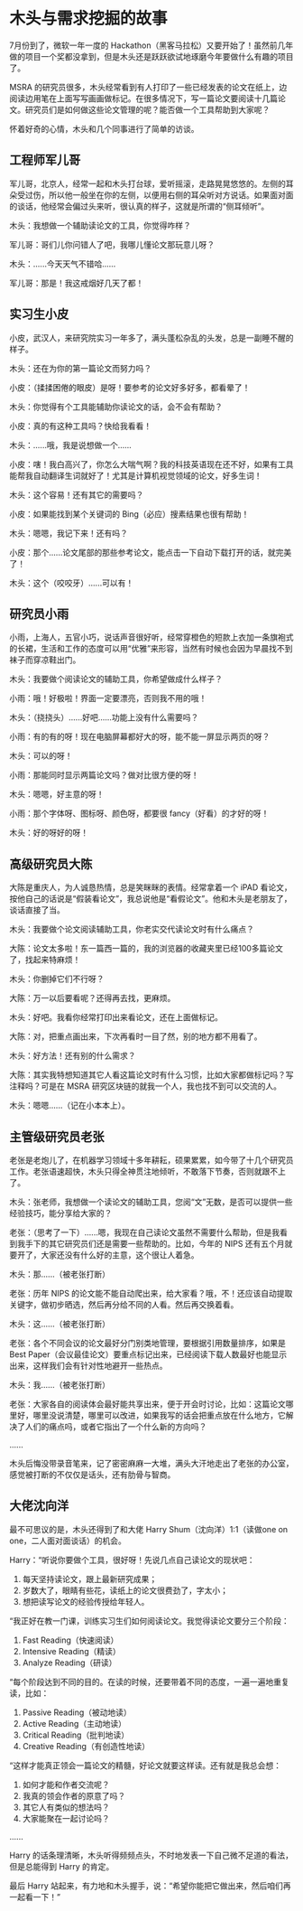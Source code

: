 # 木头与需求挖掘的故事

7月份到了，微软一年一度的 Hackathon（黑客马拉松）又要开始了！虽然前几年做的项目一个奖都没拿到，但是木头还是跃跃欲试地琢磨今年要做什么有趣的项目了。

MSRA 的研究员很多，木头经常看到有人打印了一些已经发表的论文在纸上，边阅读边用笔在上面写写画画做标记。在很多情况下，写一篇论文要阅读十几篇论文。研究员们是如何做这些论文管理的呢？能否做一个工具帮助到大家呢？

怀着好奇的心情，木头和几个同事进行了简单的访谈。

## 工程师军儿哥

军儿哥，北京人，经常一起和木头打台球，爱听摇滚，走路晃晃悠悠的。左侧的耳朵受过伤，所以他一般坐在你的左侧，以便用右侧的耳朵听对方说话。如果面对面的谈话，他经常会偏过头来听，很认真的样子，这就是所谓的“侧耳倾听”。

木头：我想做一个辅助读论文的工具，你觉得咋样？

军儿哥：哥们儿你问错人了吧，我哪儿懂论文那玩意儿呀？

木头：......今天天气不错哈......

军儿哥：那是！我这戒烟好几天了都！

## 实习生小皮

小皮，武汉人，来研究院实习一年多了，满头蓬松杂乱的头发，总是一副睡不醒的样子。

木头：还在为你的第一篇论文而努力吗？

小皮：（揉揉困倦的眼皮）是呀！要参考的论文好多好多，都看晕了！

木头：你觉得有个工具能辅助你读论文的话，会不会有帮助？

小皮：真的有这种工具吗？快给我看看！

木头：......哦，我是说想做一个......

小皮：嗐！我白高兴了，你怎么大喘气啊？我的科技英语现在还不好，如果有工具能帮我自动翻译生词就好了！尤其是计算机视觉领域的论文，好多生词！

木头：这个容易！还有其它的需要吗？

小皮：如果能找到某个关键词的 Bing（必应）搜素结果也很有帮助！

木头：嗯嗯，我记下来！还有吗？

小皮：那个......论文尾部的那些参考论文，能点击一下自动下载打开的话，就完美了！

木头：这个（咬咬牙）......可以有！

## 研究员小雨

小雨，上海人，五官小巧，说话声音很好听，经常穿橙色的短款上衣加一条旗袍式的长裙，生活和工作的态度可以用“优雅”来形容，当然有时候也会因为早晨找不到袜子而穿凉鞋出门。

木头：我要做个阅读论文的辅助工具，你希望做成什么样子？

小雨：哦！好极啦！界面一定要漂亮，否则我不用的哦！

木头：（挠挠头）......好吧......功能上没有什么需要吗？

小雨：有的有的呀！现在电脑屏幕都好大的呀，能不能一屏显示两页的呀？

木头：可以的呀！

小雨：那能同时显示两篇论文吗？做对比很方便的呀！

木头：嗯嗯，好主意的呀！

小雨：那个字体呀、图标呀、颜色呀，都要很 fancy（好看）的才好的呀！

木头：好的呀好的呀！

## 高级研究员大陈

大陈是重庆人，为人诚恳热情，总是笑眯眯的表情。经常拿着一个 iPAD 看论文，按他自己的话说是“假装看论文”，我总说他是“看假论文”。他和木头是老朋友了，谈话直接了当。

木头：我要做个论文阅读辅助工具，你老实交代读论文时有什么痛点？

大陈：论文太多啦！东一篇西一篇的，我的浏览器的收藏夹里已经100多篇论文了，找起来特麻烦！

木头：你删掉它们不行呀？

大陈：万一以后要看呢？还得再去找，更麻烦。

木头：好吧。我看你经常打印出来看论文，还在上面做标记。

大陈：对，把重点画出来，下次再看时一目了然，别的地方都不用看了。

木头：好方法！还有别的什么需求？

大陈：其实我特想知道其它人看这篇论文时有什么习惯，比如大家都做标记吗？写注释吗？可是在 MSRA 研究区块链的就我一个人，我也找不到可以交流的人。

木头：嗯嗯......（记在小本本上）。

## 主管级研究员老张

老张是老炮儿了，在机器学习领域十多年耕耘，硕果累累，如今带了十几个研究员工作。老张语速超快，木头只得全神贯注地倾听，不敢落下节奏，否则就跟不上了。

木头：张老师，我想做一个读论文的辅助工具，您阅“文”无数，是否可以提供一些经验技巧，能分享给大家的？

老张：（思考了一下）......嗯，我现在自己读论文虽然不需要什么帮助，但是我看到我手下的其它研究员们还是需要一些帮助的。比如，今年的 NIPS 还有五个月就要开了，大家还没有什么好的主意，这个很让人着急。

木头：那......（被老张打断）

老张：历年 NIPS 的论文能不能自动爬出来，给大家看？哦，不！还应该自动提取关键字，做初步晒选，然后再分给不同的人看。然后再交换着看。

木头：这......（被老张打断）

老张：各个不同会议的论文最好分门别类地管理，要根据引用数量排序，如果是 Best Paper（会议最佳论文）要重点标记出来，已经阅读下载人数最好也能显示出来，这样我们会有针对性地避开一些热点。

木头：我......（被老张打断）

老张：大家各自的阅读体会最好能共享出来，便于开会时讨论，比如：这篇论文哪里好，哪里没说清楚，哪里可以改进，如果我写的话会把重点放在什么地方，它解决了人们的痛点吗，或者它指出了一个什么新的方向吗？

......

木头后悔没带录音笔来，记了密密麻麻一大堆，满头大汗地走出了老张的办公室，感觉被打断的不仅仅是话头，还有肋骨与智商。

## 大佬沈向洋

最不可思议的是，木头还得到了和大佬 Harry Shum（沈向洋）1:1（读做one on one，二人面对面谈话）的机会。

Harry：“听说你要做个工具，很好呀！先说几点自己读论文的现状吧：

1. 每天坚持读论文，跟上最新研究成果；
2. 岁数大了，眼睛有些花，读纸上的论文很费劲了，字太小；
3. 想把读写论文的经验传授给年轻人。

“我正好在教一门课，训练实习生们如何阅读论文。我觉得读论文要分三个阶段：

1. Fast Reading（快速阅读）
2. Intensive Reading（精读）
3. Analyze Reading（研读）

“每个阶段达到不同的目的。在读的时候，还要带着不同的态度，一遍一遍地重复读，比如：

1. Passive Reading（被动地读）
2. Active Reading（主动地读）
3. Critical Reading（批判地读）
4. Creative Reading（有创造性地读）

“这样才能真正领会一篇论文的精髓，好论文就要这样读。还有就是我总会想：

1. 如何才能和作者交流呢？
2. 我真的领会作者的原意了吗？
3. 其它人有类似的想法吗？
4. 大家能聚在一起讨论吗？

......

Harry 的话条理清晰，木头听得频频点头，不时地发表一下自己微不足道的看法，但是总能得到 Harry 的肯定。

最后 Harry 站起来，有力地和木头握手，说：“希望你能把它做出来，然后咱们再一起看一下！”
